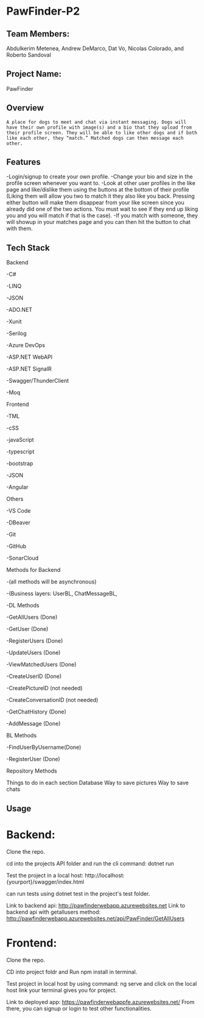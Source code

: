# PawFinder-P2

## Team Members:
Abdulkerim Metenea, Andrew DeMarco, Dat Vo, Nicolas Colorado, and Roberto Sandoval

## Project Name: 
PawFinder

## Overview
	A place for dogs to meet and chat via instant messaging. Dogs will have their own profile with image(s) and a bio that they upload from their profile screen. They will be able to like other dogs and if both like each other, they “match.” Matched dogs can then message each other. 

## Features
-Login/signup to create your own profile.
-Change your bio and size in the profile screen whenever you want to.
-Look at other user profiles in the like page and like/dislike them using the buttons at the bottom of their profile (Liking them will allow you two to match it they also like you back. Pressing either button will make them disappear from your like screen since you already did one of the two actions. You must wait to see if they end up liking you and you will match if that is the case).
-If you match with someone, they will showup in your matches page and you can then hit the button to chat with them. 

## Tech Stack

Backend

-C#

-LINQ

-JSON

-ADO.NET

-Xunit

-Serilog

-Azure DevOps

-ASP.NET WebAPI

-ASP.NET SignalR

-Swagger/ThunderClient

-Moq


Frontend

-TML

-cSS

-javaScript

-typescript

-bootstrap

-JSON

-Angular

Others

-VS Code

-DBeaver

-Git

-GitHub

-SonarCloud


Methods for Backend

-(all methods will be asynchronous)

-(Business layers: UserBL, ChatMessageBL, 

-DL Methods

-GetAllUsers (Done)

-GetUser (Done)

-RegisterUsers (Done)

-UpdateUsers (Done)

-ViewMatchedUsers (Done)

-CreateUserID (Done)

-CreatePictureID (not needed)

-CreateConversationID (not needed)

-GetChatHistory (Done)

-AddMessage (Done)

BL Methods

-FindUserByUsername(Done)

-RegisterUser (Done)

Repository Methods

Things to do in each section
Database
Way to save pictures
Way to save chats

## Usage

# Backend:
Clone the repo.

cd into the projects API folder and run the cli command: dotnet run

Test the project in a local host: http://localhost:{yourport}/swagger/index.html

can run tests using dotnet test in the project's test folder.

Link to backend api: http://pawfinderwebapp.azurewebsites.net
Link to backend api with getallusers method: http://pawfinderwebapp.azurewebsites.net/api/PawFinder/GetAllUsers

# Frontend:
Clone the repo.

CD into project foldr and Run npm install in terminal.

Test project in local host by using command: ng serve and click on the local host link your terminal gives you for project.

Link to deployed app: https://pawfinderwebappfe.azurewebsites.net/
From there, you can signup or login to test other functionalities.
